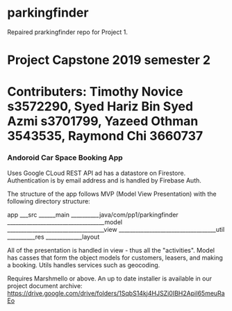 # parkingfinder
Repaired prarkingfinder repo for Project 1.
# Project Capstone 2019 semester 2
# Contributers: Timothy Novice s3572290, Syed Hariz Bin Syed Azmi s3701799, Yazeed Othman 3543535, Raymond Chi 3660737

### Andoroid Car Space Booking App
Uses Google CLoud REST API ad has a datastore on Firestore. Authentication is by email address and is handled by Firebase Auth.

The structure of the app follows MVP (Model View Presentation) with the following directory structure:

app
___src
______main
__________java/com/pp1/parkingfinder
___________________________________model
___________________________________view
___________________________________util
__________res
_____________layout

All of the presentation is handled in view - thus all the "activities". Model has casses that form the object models for customers, leasers, 
and making a booking. Utils handles services such as geocoding.

Requires Marshmello or above.
An up to date installer is available in our project document archive:
https://drive.google.com/drive/folders/1SqbS14kj4HJSZi0IBH2ApiI65meuRaEo



